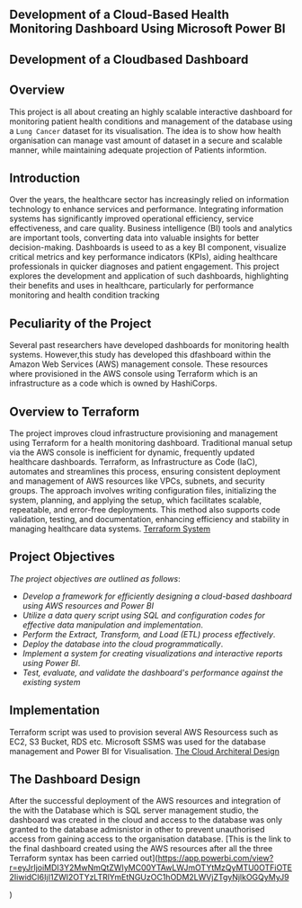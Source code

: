 ## Development of a Cloud-Based Health Monitoring Dashboard Using Microsoft Power BI
## Development of a Cloudbased Dashboard
## Overview
This project is all about creating an highly scalable interactive dashboard for monitoring patient health conditions  and management of the database using a `Lung Cancer` dataset for its visualisation. The idea is to show how health organisation can manage vast amount of dataset in a secure and scalable manner, while maintaining adequate projection of Patients informtion.
## Introduction
Over the years, the healthcare sector has increasingly relied on information technology to enhance services and performance. Integrating information systems has significantly improved operational efficiency, service effectiveness, and care quality. Business intelligence (BI) tools and analytics are important tools, converting data into valuable insights for better decision-making. Dashboards is useed to as a key BI component, visualize critical metrics and key performance indicators (KPIs), aiding healthcare professionals in quicker diagnoses and patient engagement. This project explores the development and application of such dashboards, highlighting their benefits and uses in healthcare, particularly for performance monitoring and health condition tracking
## Peculiarity of the Project
Several past researchers have developed dashboards for monitoring health systems. However,this study has developed this dfashboard within the Amazon Web Services (AWS) management console. These resources where provisioned in the AWS console using Terraform which is an infrastructure as a code which is owned by HashiCorps.
## Overview to Terraform
The project improves cloud infrastructure provisioning and management using Terraform for a health monitoring dashboard. Traditional manual setup via the AWS console is inefficient for dynamic, frequently updated healthcare dashboards. Terraform, as Infrastructure as Code (IaC), automates and streamlines this process, ensuring consistent deployment and management of AWS resources like VPCs, subnets, and security groups. The approach involves writing configuration files, initializing the system, planning, and applying the setup, which facilitates scalable, repeatable, and error-free deployments. This method also supports code validation, testing, and documentation, enhancing efficiency and stability in managing healthcare data systems. 
[Terraform System](https://raw.githubusercontent.com/balqis91/Development-of-a-Cloud-Based-Health-Monitoring-Dashboard-Using-Microsoft-Power-BI-/a4cd2682bad672a3010799e318ae2cffffa891e9/Terraform%20Image.avif)
## Project Objectives
*The project objectives are outlined as follows*:

- *Develop a framework for efficiently designing a cloud-based dashboard using AWS resources and Power BI*
- *Utilize a data query script using SQL and configuration codes for effective data manipulation and implementation*.
- *Perform the Extract, Transform, and Load (ETL) process effectively*.
- *Deploy the database into the cloud programmatically*.
- *Implement a system for creating visualizations and interactive reports using Power BI*.
- *Test, evaluate, and validate the dashboard's performance against the existing system*​
## Implementation
Terraform script was used to provision several AWS Resourcess such as EC2, S3 Bucket, RDS etc. Microsoft SSMS was used for the database management and Power BI for Visualisation. 
[The Cloud Architeral Design](https://github.com/balqis91/Development-of-a-Cloud-Based-Health-Monitoring-Dashboard-Using-Microsoft-Power-BI-/blob/main/Cloud%20Architecture%20Design.png)
## The Dashboard Design
After the successful deployment of the AWS resources and integration of the with the Database which is SQL server management studio, the dashboard was created in the cloud and access to the database was only granted to the database admisnistor in other to prevent unauthorised access from gaining access to the organisation database.
[This is the link to the final dashboard created using the AWS resources after all the three Terraform syntax has been carried out](https://app.powerbi.com/view?r=eyJrIjoiMDI3Y2MwNmQtZWIyMC00YTAwLWJmOTYtMzQyMTU0OTFiOTE2IiwidCI6IjI1ZWI2OTYzLTRlYmEtNGUzOC1hODM2LWVjZTgyNjlkOGQyMyJ9

)
